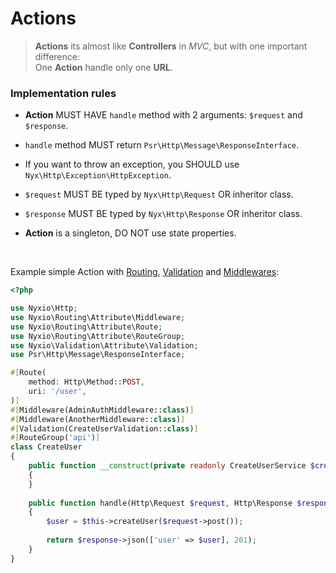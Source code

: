 # Actions

>**Actions** its almost like **Controllers** in *MVC*, but with one important difference:
><br>One **Action** handle only one **URL**.

### Implementation rules
- **Action** MUST HAVE `handle` method with 2 arguments: `$request` and `$response`.

- `handle` method MUST return `Psr\Http\Message\ResponseInterface`.
- If you want to throw an exception, you SHOULD use `Nyx\Http\Exception\HttpException`.

- `$request` MUST BE typed by `Nyx\Http\Request` OR inheritor class.

- `$response` MUST BE typed by `Nyx\Http\Response` OR inheritor class.
- **Action** is a singleton, DO NOT use state properties. 

<br>

Example simple Action with [Routing](routing.md), [Validation](validation.md) and [Middlewares](middlewares.md):
```php
<?php

use Nyxio\Http;
use Nyxio\Routing\Attribute\Middleware;
use Nyxio\Routing\Attribute\Route;
use Nyxio\Routing\Attribute\RouteGroup;
use Nyxio\Validation\Attribute\Validation;
use Psr\Http\Message\ResponseInterface;

#[Route(
    method: Http\Method::POST,
    uri: '/user',
)]
#[Middleware(AdminAuthMiddleware::class)]
#[Middleware(AnotherMiddleware::class)]
#[Validation(CreateUserValidation::class)]
#[RouteGroup('api')]
class CreateUser 
{
    public function __construct(private readonly CreateUserService $createUser) 
    {
    }
    
    public function handle(Http\Request $request, Http\Response $response): ResponseInterface
    {
        $user = $this->createUser($request->post());
        
        return $response->json(['user' => $user], 201);
    }
}
```

